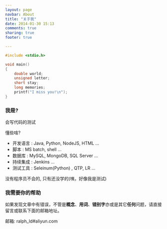 ```yaml
---
layout: page
navbar: About
title: "关于我"
date: 2014-01-30 15:13
comments: true
sharing: true
footer: true

---
```


```c just a segment
#include <stdio.h>

void main()
{
	double world;
	unsigned letter;
	short stay;
	long memories;
	printf("I miss you!\n");
}
```

### 我是?
会写代码的测试

懂些啥?    

* 开发语言 : Java, Python, NodeJS, HTML ...    
* 脚本     : MS batch, shell ...
* 数据库   : MySQL, MongoDB, SQL Server ...    
* 持续集成 : Jenkins ...    
* 测试工具 : Seleinum(Python) , QTP, LR ...

没有程序员不会的, 只有还没学的(咦，好像我是测试)

### 我需要你的帮助
如果发现文章中有错误，不管是**概念**、**用词**、**错别字**亦或是其它**任何**问题，请直接留言或联系下面的邮箱地址。

邮箱: ralph\_ld#aliyun.com
